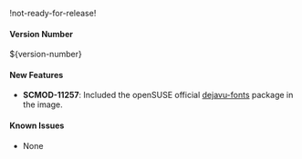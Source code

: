 !not-ready-for-release!

#### Version Number
${version-number}

#### New Features
- **SCMOD-11257**: Included the openSUSE official [dejavu-fonts](https://software.opensuse.org/package/dejavu-fonts) package in the image. 

#### Known Issues
- None
